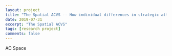 ```yaml
---
layout: project
title: "The Spatial ACVS -- How individual differences in strategic attentional control generalize to different visual search environments"
date: 2019-07-31
excerpt: "The Spatial ACVS"
tags: [research project]
comments: false
---
```


AC Space
